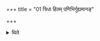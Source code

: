 +++
title = "01 त्रिधा हितम् पणिभिर्गुह्यमानङ्"

+++

<details><summary>थिते</summary>

त्रिधा हितं पणिभिर्गुह्यमानं गवि देवासो घृतमन्वविन्दन् । इन्द्र एकं सूर्य एकं जजान वेनादेकं स्वधया निष्टतक्षुः । एता अर्षन्ति हृद्यात्समुद्राच्छतव्रजा रिपुणा नावचक्षे । घृतस्य धारा अभि चाकशीमि हिरण्ययो वेतसो मध्य आसाम् । सम्यक् स्र्रवन्ति सरितो न धेना अन्तर्हृदा मनसा पूयमानाः । एते अर्षन्त्यूर्मयो घृतस्य मृगा इव क्षिपणोरीषमाणाः । सिन्धोरिव प्राध्वने शूघनासो वातप्रमियः पतयन्ति यह्वाः । घृतस्य धारा अरुषो न वाजी काष्ठा भिन्दन्नूर्मिभिः पिन्वमानः । अभि प्रवन्त समनेव योषाः कल्याण्यः स्मयमानासो अग्निम् । घृतस्य धाराः समिधो नसन्त ता जुषाणो हर्यति जातवेदाः । कन्या इव वहतुमेतवा उ अञ्ज्यञ्जाना अभि चाकशीमि । यत्र सोमः सूयते यत्र यज्ञो घृतस्य धारा अभि तत्पवन्ते । अभ्यर्षत सुष्टुतिं गव्यमाजिमस्मासु भद्रा द्रविणानि धत्त । इमं यज्ञं नयत देवता नो घृतस्य धारा मधुमत्पवन्ते । धामन्ते विश्वं भुवनमधि श्रितमन्तः समुद्रे हृद्यन्तरायुषि । अपामनीके समिथे य आघृतस्तमश्याम मधुमन्तं त ऊर्मिमिति हुतां हूयमानां वा यजमानोऽनुमन्त्रयते १
</details>
